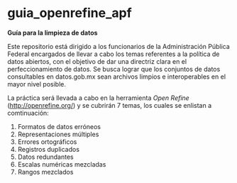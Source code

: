 # guia_openrefine_apf
<b>Guía para la limpieza de datos</b>

Este repositorio está dirigido a los funcionarios de la Administración Pública Federal encargados de llevar a cabo los temas referentes a la política de datos abiertos, con el objetivo de dar una directriz clara en el perfeccionamiento de datos. Se busca lograr que los conjuntos de datos consultables en datos.gob.mx sean archivos limpios e interoperables en el  mayor nivel posible.

La práctica será llevada a cabo en la herramienta <i>Open Refine</i> (http://openrefine.org/) y se cubrirán 7 temas, los cuales se enlistan a comtinuación:

1. Formatos de datos erróneos
2. Representaciones múltiples
3. Errores ortográficos
4. Registros duplicados
5. Datos redundantes
6. Escalas numéricas mezcladas
7. Rangos mezclados

